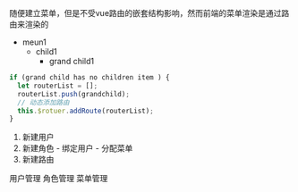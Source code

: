 随便建立菜单，但是不受vue路由的嵌套结构影响，然而前端的菜单渲染是通过路由来渲染的


- meun1
  - child1
    - grand child1


```js
if (grand child has no children item ) {
  let routerList = [];
  routerList.push(grandchild);
  // 动态添加路由
  this.$rotuer.addRoute(routerList);
}
```
1. 新建用户
2. 新建角色 - 绑定用户 - 分配菜单
3. 新建路由

用户管理
角色管理
菜单管理 
